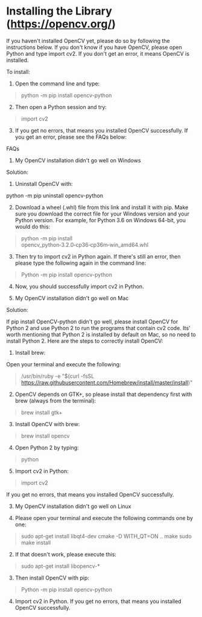# Installing the Library (https://opencv.org/)

If you haven't installed OpenCV yet, please do so by following the instructions below.  If you don't know if you have OpenCV, please open Python and type import cv2. If you don't get an error, it means OpenCV is installed.



To install:
1. Open the command line and type:

> python -m pip install opencv-python 

2. Then open a Python session and try:

> import cv2 

3. If you get no errors, that means you installed OpenCV successfully. If you get an error, please see the FAQs below:



FAQs

1. My OpenCV installation didn't go well on Windows

Solution:

1. Uninstall OpenCV with:

python -m pip uninstall opencv-python

2. Download a wheel (.whl) file from this link and install it with pip. Make sure you download the correct file for your Windows version and your Python version. For example, for Python 3.6 on Windows 64-bit, you would do this:

> python -m pip install opencv_python‑3.2.0‑cp36‑cp36m‑win_amd64.whl 

3. Then try to import cv2 in Python again. If there's still an error, then please type the following again in the command line:

> Python -m pip install opencv-python 
4. Now, you should successfully import cv2 in Python.



2. My OpenCV installation didn't go well on Mac

Solution:

If pip install OpenCV-python didn't go well, please install OpenCV for Python 2 and use Python 2 to run the programs that contain cv2 code. Its' worth mentioning that Python 2 is installed by default on Mac, so no need to install Python 2. Here are the steps to correctly install OpenCV:

1. Install brew:

Open your terminal and execute the following:

> /usr/bin/ruby -e "$(curl -fsSL https://raw.githubusercontent.com/Homebrew/install/master/install)"

2. OpenCV depends on GTK+, so please install that dependency first with brew (always from the terminal):

> brew install gtk+ 

3. Install OpenCV with brew:

> brew install opencv 

4. Open Python 2 by typing:

> python 

5. Import cv2 in Python:

> import cv2 

If you get no errors, that means you installed OpenCV successfully.



3. My OpenCV installation didn't go well on Linux

1. Please open your terminal and execute the following commands one by one:

> sudo apt-get install libqt4-dev
> cmake -D WITH_QT=ON ..
> make
> sudo make install

2. If that doesn't work, please execute this:

> sudo apt-get install libopencv-*

3. Then install OpenCV with pip:

> Python -m pip install opencv-python 

4. Import cv2 in Python. If you get no errors, that means you installed OpenCV successfully.